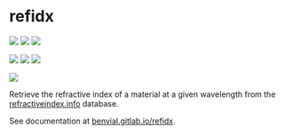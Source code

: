


# refidx


[![](https://img.shields.io/endpoint?url=https://gitlab.com/benvial/refidx/-/jobs/artifacts/main/file/logobadge.json?job=badge&labelColor=8f8f8f)](https://gitlab.com/benvial/refidx/-/releases)
[![](https://img.shields.io/gitlab/pipeline-status/benvial/refidx?branch=main&logo=gitlab&labelColor=dedede&logoColor=ffffff&style=for-the-badge)](https://gitlab.com/benvial/refidx/commits/main)
[![](https://img.shields.io/gitlab/coverage/benvial/refidx/main?logo=python&logoColor=e9d672&style=for-the-badge)](https://benvial.gitlab.io/refidx/coverage.html)

[![](https://img.shields.io/badge/code%20style-black-dedede.svg?logo=python&logoColor=e9d672&style=for-the-badge)](https://black.readthedocs.io/en/stable/)
[![](https://img.shields.io/pypi/v/refidx?logo=python&logoColor=e9d672&style=for-the-badge)](https://pypi.org/project/refidx/)
[![](https://img.shields.io/pypi/dm/refidx?logo=python&logoColor=e9d672&style=for-the-badge)](https://pypi.org/project/refidx/)

[![](https://img.shields.io/badge/license-GPLv3-blue?color=5faa9c&logo=open-access&logoColor=white&style=for-the-badge)](https://gitlab.com/benvial/refidx/-/blob/main/LICENSE.txt)


Retrieve the refractive index of a material at a given wavelength
from the [refractiveindex.info](https://refractiveindex.info/) database.



See documentation at [benvial.gitlab.io/refidx](https://benvial.gitlab.io/refidx).
